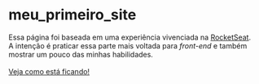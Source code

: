 # meu_primeiro_site

Essa página foi baseada em uma experiência vivenciada na [RocketSeat](https://rocketseat.com.br).<br>
A intenção é praticar essa parte mais voltada para *front-end* e também mostrar um pouco das minhas habilidades.
<br>
<br>
[Veja como está ficando!](https://dhenimoura.github.io/portfolio_01/)
